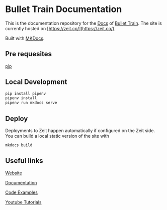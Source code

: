 # Bullet Train Documentation

This is the documentation repository for the [Docs](https://docs.bullet-train.io/) of [Bullet Train](https://bullet-train.io/). The site is currently hosted on [https://zeit.co/](https://zeit.co/).

Built with [MKDocs](https://www.mkdocs.org/).

## Pre requesites

[pip](https://pip.pypa.io/)

## Local Development

``` bash
pip install pipenv
pipenv install
pipenv run mkdocs serve
```

## Deploy

Deployments to Zeit happen automatically if configured on the Zeit side. You can build a local static version of the site with

``` bash
mkdocs build
```

## Useful links

[Website](https://bullet-train.io)

[Documentation](https://docs.bullet-train.io/)

[Code Examples](https://github.com/BulletTrainHQ/bullet-train-docs)

[Youtube Tutorials](https://www.youtube.com/channel/UCki7GZrOdZZcsV9rAIRchCw)
